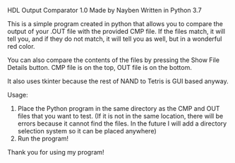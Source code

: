 HDL Output Comparator 1.0
Made by Nayben
Written in Python 3.7

This is a simple program created in python that allows you to compare the output of your .OUT file with the provided
CMP file. If the files match, it will tell you, and if they do not match, it will tell you as well, but in a wonderful red color.

You can also compare the contents of the files by pressing the Show File Details button.
CMP file is on the top, OUT file is on the bottom.

It also uses tkinter because the rest of NAND to Tetris is GUI based anyway.


Usage:
1. Place the Python program in the same directory as the CMP and OUT files that you want to test.
(If it is not in the same location, there will be errors because
it cannot find the files. In the future I will add a directory selection system so it can be placed anywhere)
2. Run the program!


Thank you for using my program!
